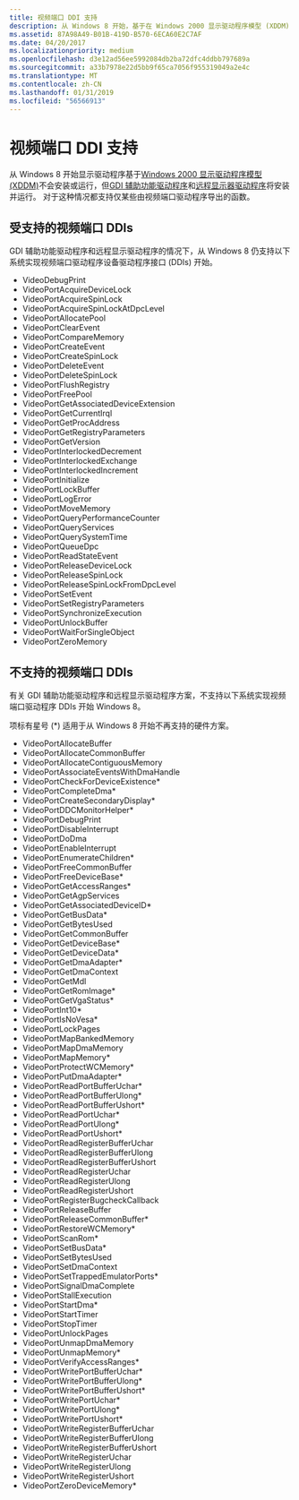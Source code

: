 ```yaml
---
title: 视频端口 DDI 支持
description: 从 Windows 8 开始，基于在 Windows 2000 显示驱动程序模型 (XDDM) 一起显示驱动程序不会安装或运行，但 GDI 辅助功能驱动程序和远程显示器驱动程序将安装并运行。
ms.assetid: 87A98A49-B01B-419D-B570-6ECA60E2C7AF
ms.date: 04/20/2017
ms.localizationpriority: medium
ms.openlocfilehash: d3e12ad56ee5992084db2ba72dfc4ddbb797689a
ms.sourcegitcommit: a33b7978e22d5bb9f65ca7056f955319049a2e4c
ms.translationtype: MT
ms.contentlocale: zh-CN
ms.lasthandoff: 01/31/2019
ms.locfileid: "56566913"
---
```

# <a name="video-port-ddi-support"></a>视频端口 DDI 支持


从 Windows 8 开始显示驱动程序基于[Windows 2000 显示驱动程序模型 (XDDM)](windows-2000-display-driver-model-design-guide.md)不会安装或运行，但[GDI 辅助功能驱动程序](mirror-drivers.md)和[远程显示器驱动程序](remote-display-drivers.md)将安装并运行。 对于这种情况都支持仅某些由视频端口驱动程序导出的函数。

## <a name="span-idsupportedvideoportddisspanspan-idsupportedvideoportddisspanspan-idsupportedvideoportddisspansupported-video-port-ddis"></a><span id="Supported_Video_Port_DDIs"></span><span id="supported_video_port_ddis"></span><span id="SUPPORTED_VIDEO_PORT_DDIS"></span>受支持的视频端口 DDIs


GDI 辅助功能驱动程序和远程显示驱动程序的情况下，从 Windows 8 仍支持以下系统实现视频端口驱动程序设备驱动程序接口 (DDIs) 开始。

-   VideoDebugPrint
-   VideoPortAcquireDeviceLock
-   VideoPortAcquireSpinLock
-   VideoPortAcquireSpinLockAtDpcLevel
-   VideoPortAllocatePool
-   VideoPortClearEvent
-   VideoPortCompareMemory
-   VideoPortCreateEvent
-   VideoPortCreateSpinLock
-   VideoPortDeleteEvent
-   VideoPortDeleteSpinLock
-   VideoPortFlushRegistry
-   VideoPortFreePool
-   VideoPortGetAssociatedDeviceExtension
-   VideoPortGetCurrentIrql
-   VideoPortGetProcAddress
-   VideoPortGetRegistryParameters
-   VideoPortGetVersion
-   VideoPortInterlockedDecrement
-   VideoPortInterlockedExchange
-   VideoPortInterlockedIncrement
-   VideoPortInitialize
-   VideoPortLockBuffer
-   VideoPortLogError
-   VideoPortMoveMemory
-   VideoPortQueryPerformanceCounter
-   VideoPortQueryServices
-   VideoPortQuerySystemTime
-   VideoPortQueueDpc
-   VideoPortReadStateEvent
-   VideoPortReleaseDeviceLock
-   VideoPortReleaseSpinLock
-   VideoPortReleaseSpinLockFromDpcLevel
-   VideoPortSetEvent
-   VideoPortSetRegistryParameters
-   VideoPortSynchronizeExecution
-   VideoPortUnlockBuffer
-   VideoPortWaitForSingleObject
-   VideoPortZeroMemory

## <a name="span-idunsupportedvideoportddisspanspan-idunsupportedvideoportddisspanspan-idunsupportedvideoportddisspanunsupported-video-port-ddis"></a><span id="Unsupported_Video_Port_DDIs"></span><span id="unsupported_video_port_ddis"></span><span id="UNSUPPORTED_VIDEO_PORT_DDIS"></span>不支持的视频端口 DDIs


有关 GDI 辅助功能驱动程序和远程显示驱动程序方案，不支持以下系统实现视频端口驱动程序 DDIs 开始 Windows 8。

项标有星号 (\*) 适用于从 Windows 8 开始不再支持的硬件方案。

-   VideoPortAllocateBuffer
-   VideoPortAllocateCommonBuffer
-   VideoPortAllocateContiguousMemory
-   VideoPortAssociateEventsWithDmaHandle
-   VideoPortCheckForDeviceExistence\*
-   VideoPortCompleteDma\*
-   VideoPortCreateSecondaryDisplay\*
-   VideoPortDDCMonitorHelper\*
-   VideoPortDebugPrint
-   VideoPortDisableInterrupt
-   VideoPortDoDma
-   VideoPortEnableInterrupt
-   VideoPortEnumerateChildren\*
-   VideoPortFreeCommonBuffer
-   VideoPortFreeDeviceBase\*
-   VideoPortGetAccessRanges\*
-   VideoPortGetAgpServices
-   VideoPortGetAssociatedDeviceID\*
-   VideoPortGetBusData\*
-   VideoPortGetBytesUsed
-   VideoPortGetCommonBuffer
-   VideoPortGetDeviceBase\*
-   VideoPortGetDeviceData\*
-   VideoPortGetDmaAdapter\*
-   VideoPortGetDmaContext
-   VideoPortGetMdl
-   VideoPortGetRomImage\*
-   VideoPortGetVgaStatus\*
-   VideoPortInt10\*
-   VideoPortIsNoVesa\*
-   VideoPortLockPages
-   VideoPortMapBankedMemory
-   VideoPortMapDmaMemory
-   VideoPortMapMemory\*
-   VideoPortProtectWCMemory\*
-   VideoPortPutDmaAdapter\*
-   VideoPortReadPortBufferUchar\*
-   VideoPortReadPortBufferUlong\*
-   VideoPortReadPortBufferUshort\*
-   VideoPortReadPortUchar\*
-   VideoPortReadPortUlong\*
-   VideoPortReadPortUshort\*
-   VideoPortReadRegisterBufferUchar
-   VideoPortReadRegisterBufferUlong
-   VideoPortReadRegisterBufferUshort
-   VideoPortReadRegisterUchar
-   VideoPortReadRegisterUlong
-   VideoPortReadRegisterUshort
-   VideoPortRegisterBugcheckCallback
-   VideoPortReleaseBuffer
-   VideoPortReleaseCommonBuffer\*
-   VideoPortRestoreWCMemory\*
-   VideoPortScanRom\*
-   VideoPortSetBusData\*
-   VideoPortSetBytesUsed
-   VideoPortSetDmaContext
-   VideoPortSetTrappedEmulatorPorts\*
-   VideoPortSignalDmaComplete
-   VideoPortStallExecution
-   VideoPortStartDma\*
-   VideoPortStartTimer
-   VideoPortStopTimer
-   VideoPortUnlockPages
-   VideoPortUnmapDmaMemory
-   VideoPortUnmapMemory\*
-   VideoPortVerifyAccessRanges\*
-   VideoPortWritePortBufferUchar\*
-   VideoPortWritePortBufferUlong\*
-   VideoPortWritePortBufferUshort\*
-   VideoPortWritePortUchar\*
-   VideoPortWritePortUlong\*
-   VideoPortWritePortUshort\*
-   VideoPortWriteRegisterBufferUchar
-   VideoPortWriteRegisterBufferUlong
-   VideoPortWriteRegisterBufferUshort
-   VideoPortWriteRegisterUchar
-   VideoPortWriteRegisterUlong
-   VideoPortWriteRegisterUshort
-   VideoPortZeroDeviceMemory\*

 

 






